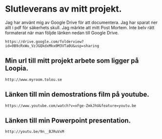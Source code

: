 Slutleverans av mitt projekt.
========


Jag har använt mig av Google Drive för att documentera. Jag har sparat ner allt i pdf för säkerhets skull. Jag märkte att mitt Post Mortem. Inte belv rätt formaterat när man följde länken nedan till Google Drive.   

    https://drive.google.com/folderview?id=0B9cRxWu_VzJGQkdxMkx0M3VTa0U&usp=sharing



Min url till mitt projekt arbete som ligger på Loopia.
--------
    http://www.myroom.tolou.se
    

Länken till min demostrations film på youtube.
--------
    https://www.youtube.com/watch?v=xFge-ZmkJhU&feature=youtu.be
    

Länken till min Powerpoint presentation.
--------
    http://youtu.be/9n__BJRuVxM